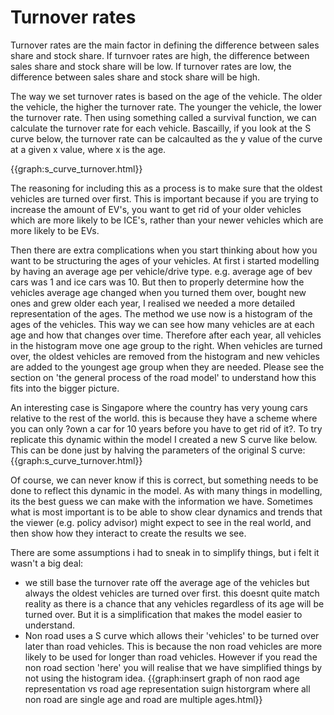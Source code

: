 # Turnover rates

Turnover rates are the main factor in defining the difference between sales share and stock share. If turnvoer rates are high, the difference between sales share and stock share will be low. If turnover rates are low, the difference between sales share and stock share will be high.

The way we set turnover rates is based on the age of the vehicle. The older the vehicle, the higher the turnover rate. The younger the vehicle, the lower the turnover rate. Then using something called a survival function, we can calculate the turnover rate for each vehicle. Bascailly, if you look at the S curve below, the turnover rate can be calcaulted as the y value of the curve at a given x value, where x is the age. 

{{graph:s_curve_turnover.html}}

The reasoning for including this as a process is to make sure that the oldest vehicles are turned over first. This is important because if you are trying to increase the amount of EV's, you want to get rid of your older vehicles which are more likely to be ICE's, rather than your newer vehicles which are more likely to be EVs. 

Then there are extra complications when you start thinking about how you want to be structuring the ages of your vehicles. At first i started modelling by having an average age per vehicle/drive type. e.g. average age of bev cars was 1 and ice cars was 10. But then to properly determine how the vehicles average age changed when you turned them over, bought new ones and grew older each year, I realised we needed a more detailed representation of the ages. The method we use now is a histogram of the ages of the vehicles. This way we can see how many vehicles are at each age and how that changes over time. Therefore after each year, all vehicles in the histogram move one age group to the right. When vehicles are turned over, the oldest vehicles are removed from the histogram and new vehicles are added to the youngest age group when they are needed. Please see the section on 'the general process of the road model' to understand how this fits into the bigger picture.

An interesting case is Singapore where the country has very young cars relative to the rest of the world. this is because they have a scheme where you can only ?own a car for 10 years before you have to get rid of it?. To try replicate this dynamic within the model I created a new S curve like below. This can be done just by halving the parameters of the original S curve:
{{graph:s_curve_turnover.html}}

Of course, we can never know if this is correct, but something needs to be done to reflect this dynamic in the model. As with many things in modelling, its the best guess we can make with the information we have. Sometimes what is most important is to be able to show clear dynamics and trends that the viewer (e.g. policy advisor) might expect to see in the real world, and then show how they interact to create the results we see.

There are some assumptions i had to sneak in to simplify things, but i felt it wasn't a big deal:

- we still base the turnover rate off the average age of the vehicles but always the oldest vehicles are turned over first. this doesnt quite match reality as there is a chance that any vehicles regardless of its age will be turned over. But it is a simplification that makes the model easier to understand.
- Non road uses a S curve which allows their 'vehicles' to be turned over later than road vehicles. This is because the non road vehicles are more likely to be used for longer than road vehicles. However if you read the non road section 'here' you will realise that we have simplified things by not using the histogram idea.
{{graph:insert graph of non raod age representation vs road age representation suign historgram where all non road are single age and road are multiple ages.html}}
# 